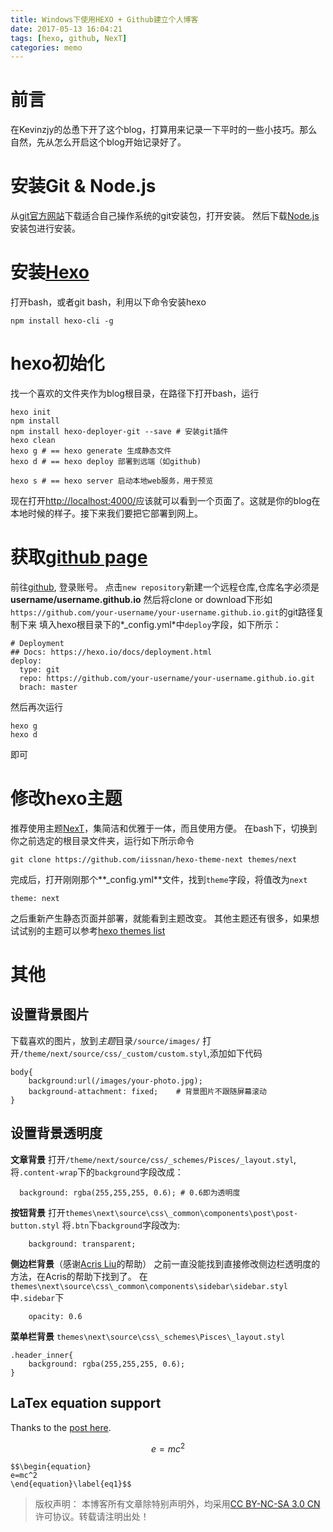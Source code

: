 ```yaml
---
title: Windows下使用HEXO + Github建立个人博客
date: 2017-05-13 16:04:21
tags: [hexo, github, NexT]
categories: memo
---
```

# 前言
在Kevinzjy的怂恿下开了这个blog，打算用来记录一下平时的一些小技巧。那么自然，先从怎么开启这个blog开始记录好了。

<!-- more -->

# 安装Git & Node.js
从[git官方网站](https://git-scm.com/)下载适合自己操作系统的git安装包，打开安装。
然后下载[Node.js](https://nodejs.org/en/)安装包进行安装。

# 安装[Hexo](https://hexo.io/zh-cn/docs/)
打开bash，或者git bash，利用以下命令安装hexo
```
npm install hexo-cli -g
```

# hexo初始化
找一个喜欢的文件夹作为blog根目录，在路径下打开bash，运行
```
hexo init
npm install
npm install hexo-deployer-git --save # 安装git插件
hexo clean
hexo g # == hexo generate 生成静态文件
hexo d # == hexo deploy 部署到远端（如github)

hexo s # == hexo server 启动本地web服务，用于预览
```

现在打开[http://localhost:4000/](http://localhost:4000)应该就可以看到一个页面了。这就是你的blog在本地时候的样子。接下来我们要把它部署到网上。


# 获取[github page](https://pages.github.com/)
前往[github](https://github.com), 登录账号。
点击`new repository`新建一个远程仓库,仓库名字必须是**username/username.github.io**
然后将clone or download下形如`https://github.com/your-username/your-username.github.io.git`的git路径复制下来
填入hexo根目录下的*_config.yml*中`deploy`字段，如下所示：
```
# Deployment
## Docs: https://hexo.io/docs/deployment.html
deploy:
  type: git
  repo: https://github.com/your-username/your-username.github.io.git
  brach: master
```
然后再次运行
```
hexo g
hexo d
```
即可

# 修改hexo主题
推荐使用主题[NexT](http://theme-next.iissnan.com/)，集简洁和优雅于一体，而且使用方便。
在bash下，切换到你之前选定的根目录文件夹，运行如下所示命令
```
git clone https://github.com/iissnan/hexo-theme-next themes/next
```
完成后，打开刚刚那个**_config.yml**文件，找到`theme`字段，将值改为`next`
```
theme: next
```
之后重新产生静态页面并部署，就能看到主题改变。
其他主题还有很多，如果想试试别的主题可以参考[hexo themes list](https://github.com/hexojs/hexo/wiki/Themes)

# 其他
## 设置背景图片
下载喜欢的图片，放到*主题*目录`/source/images/`
打开`/theme/next/source/css/_custom/custom.styl`,添加如下代码
```
body{
    background:url(/images/your-photo.jpg);
    background-attachment: fixed;    # 背景图片不跟随屏幕滚动
}
```

## 设置背景透明度
**文章背景**
打开`/theme/next/source/css/_schemes/Pisces/_layout.styl`,将`.content-wrap`下的`background`字段改成：
```
  background: rgba(255,255,255, 0.6); # 0.6即为透明度
```

**按钮背景**
打开`themes\next\source\css\_common\components\post\post-button.styl`
将`.btn`下`background`字段改为:
```
    background: transparent;
```

**侧边栏背景**（感谢[Acris Liu](https://github.com/Acris)的帮助）
之前一直没能找到直接修改侧边栏透明度的方法，在Acris的帮助下找到了。
在`themes\next\source\css\_common\components\sidebar\sidebar.styl`中`.sidebar`下
```
    opacity: 0.6
```

**菜单栏背景**
`themes\next\source\css\_schemes\Pisces\_layout.styl`
```
.header_inner{
    background: rgba(255,255,255, 0.6);
}
```

## LaTex equation support
Thanks to the [post here](https://jdhao.github.io/2018/01/25/hexo-mathjax-equation-number/).

$$\begin{equation}
e=mc^2
\end{equation}\label{eq1}$$

```
$$\begin{equation}
e=mc^2
\end{equation}\label{eq1}$$
```

>版权声明： 本博客所有文章除特别声明外，均采用[CC BY-NC-SA 3.0 CN](https://creativecommons.org/licenses/by-nc-sa/3.0/cn/deed.zh)许可协议。转载请注明出处！